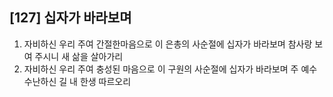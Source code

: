 ## [127] 십자가 바라보며

1) 자비하신 우리 주여 간절한마음으로 이 은총의 사순절에 십자가 바라보며 참사랑 보여 주시니 새 삶을 살아가리
2) 자비하신 우리 주여 충성된 마음으로 이 구원의 사순절에 십자가 바라보며 주 예수 수난하신 길 내 한생 따르오리
